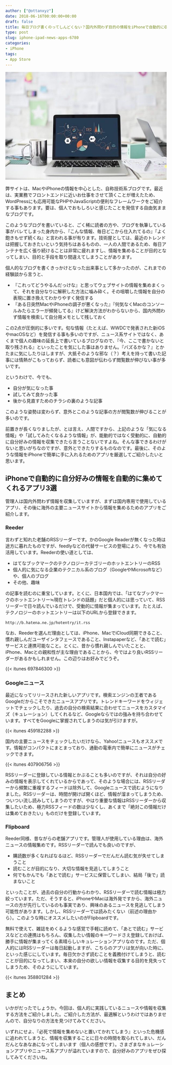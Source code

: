 ```yaml
---
author: ["@ottanxyz"]
date: 2018-06-16T00:00:00+00:00
draft: false
title: 毎日ブログ書くのってしんどくない？国内外問わず目的の情報をiPhoneで自動的に収集するのに欠かせないアプリ3選と、情報の効率的な集め方
type: post
slug: iphone-ipad-news-apps-6780
categories:
- iPhone
tags:
- App Store
---
```


![](180616-5b24c6107a069.jpg)






弊サイトは、MacやiPhoneの情報を中心とした、自称技術系ブログです。最近は、実業務でフロントエンドに近いお仕事をさせて頂くことが増えたため、WordPressにも応用可能なPHPやJavaScriptの便利なフレームワークをご紹介する事もあります。要は、個人でおもしろいと感じたことを発信する自由気ままなブログです。





このようなブログを書いていると、ごく稀に読者の方や、ブログを執筆している事がバレてしまった身内から、『こんな情報、毎日どこから仕入れてるの』『よく飽きもせず続くね』と言われる事が有ります。技術屋としては、最近のトレンドは把握しておきたいという気持ちはあるものの、一人の人間であるため、毎日アンテナを広く張り続けることは非常に疲れますし、情報を集めることが目的となってしまい、目的と手段を取り間違えてしまうことがあります。





個人的なブログを書くきっかけとなった出来事として多かったのが、これまでの経験談から言うと、






  * 『これってどうやるんだっけな』と思ってウェブサイトの情報を集めまくって、それを自分なりに解釈した方法に噛み砕く。その咀嚼した情報を自分の表現に置き換えてわかりやすく発信する
  * 『ある日突然MacやiPhoneの調子が悪くなった』『何気なくMacのコンソールみたらエラーが頻発してる』けど解決方法がわからないから、国内外問わず情報を検索して自分用メモとして残しておく




この2点が圧倒的に多いです。旬な情報（たとえば、WWDCで発表された新iOSやmacOSなど）を発信する事も多いのですが、ニュース系サイトではなく、あくまで個人の趣味の延長上で書いているブログなので、『今、ここで書かないと取り残される』といったことを気にした事はありません。『バズるかな？』とかたまに気にしたりはしますが、大抵そのような邪な（？）考えを持って書いた記事には情熱がこもっておらず、読者にも意図が伝わらず閲覧数が伸びない事が多いです。





というわけで、今でも、






  * 自分が気になった事
  * 試してみて良かった事
  * 後から見直すためのチラシの裏のような記事




このような姿勢は変わらず、意外とこのような記事の方が閲覧数が伸びることが多いのです。





前置きが長くなりましたが、とは言え、人間ですから、上記のような「気になる情報」や「試してみたくなるような情報」が、能動的ではなく受動的に、自動的に自分好みの情報を収集できたら言うことないですよね。そんな事できるわけがないと思いがちなのですが、意外とできたりするものなのです。最後に、そのような情報をiPhoneで簡単に手に入れるためのアプリを厳選してご紹介したいと思います。





## iPhoneで自動的に自分好みの情報を自動的に集めてくれるアプリ3選





管理人は国内外問わず情報を収集していますが、まずは国内専用で使用しているアプリ、その後に海外の主要ニュースサイトから情報を集めるためのアプリをご紹介します。





### Reeder





言わずと知れた老舗のRSSリーダーです。かのGoogle Readerが無くなった時は途方に暮れたものですが、feedlyなどの代替サービスの登場により、今でも有効活用しています。Reederの使い道としては、






  * はてなブックマークのテクノロジーカテゴリーのホットエントリーのRSS
  * 個人的に気になる企業のテクニカル系のブログ（GoogleやMicrosoftなど）や、個人のブログ
  * その他、趣味




の記事を読むのに重宝しています。とくに、日本国内では、「はてなブックマークのホットエントリー≒現在トレンドの話題」だと個人的には思っていて、RSSリーダーで日々読んでいるだけで、受動的に情報が集まっています。たとえば、テクノロジーのホットエントリーは以下のURLから登録できます。




    
    http://b.hatena.ne.jp/hotentry/it.rss





なお、Reederを選んだ理由としては、iPhone、MacでiCloud同期できること、慣れ親しんだユーザインタフェースであること、Instapaperなど、「あとで読む」サービスと連携可能なこと。とくに、昔から慣れ親しんでいたことと、iPhone、Macとの親和性が主な理由であることから、今ではより良いRSSリーダーがあるかもしれません。この辺りはお好みでどうぞ。



{{< itunes 697846300 >}}



### Googleニュース





最近になってリリースされた新しいアプリです。検索エンジンの王者であるGoogleだからこそできたニュースアプリです。トレンドキーワードをウィジェットでチェックしたり、過去の自分の検索結果に合わせてニュースをカスタマイズ（キュレーション）してくれるなど、Googleならではの強みを持ち合わせています。すべてをGoogleに掌握されてしまうのは気が引けますが。



{{< itunes 459182288 >}}



国内の主要ニュースをチェックしたいだけなら、Yahoo!ニュースもオススメです。情報がコンパクトにまとまっており、通勤の電車内で簡単にニュースがチェックできます。



{{< itunes 407906756 >}}



RSSリーダーに登録している情報とかぶることも多いのですが、それは自分の好みの情報を表示してくれているからであって、そのような場合には、RSSリーダーから頻繁に重複するフィードは除外して、Googleニュースで読むようになりました。RSSリーダーは、時間が開けば開くほど、情報が溜まってしまうため、ついつい流し読みしてしまうのですが、やはり重要な情報はRSSリーダーから収集したいため、極力RSSフィードの数は少なくし、あくまで「絶対この情報だけは集めておきたい」ものだけを登録しています。





### Flipboard





Reeder同様、昔ながらの老舗アプリです。管理人が使用している理由は、海外ニュースの情報集めです。RSSリーダーで読んでも良いのですが、






  * 購読数が多くなればなるほど、RSSリーダーでだんだん読む気が失せてしまうこと
  * 読むことが目的になり、大切な情報を見逃してしまうこと
  * 何でもかんでも「あとで読む」サービスに保管してしまい、結局「後で」読まないこと




といったことが、過去の自分の行動からわかり、RSSリーダーで読む情報は極力絞っています。ただ、そうすると、iPhoneやMacは海外発ですから、海外ニュースの方が先行しているのも事実であり、興味のあるニュースを見逃してしまう可能性があります。しかし、RSSリーダーでは読みたくない（前述の理由から）。このような時にオススメしたいのがFlipboardです。





無料で使えて、雑誌をめくるような感覚で手軽に読めて、「あとで読む」サービスなどとの連携はもちろん、収集したい情報のキーワードさえ登録しておけば、勝手に情報が集まってくる素晴らしいキュレーションアプリなのです。ただ、個人的にはRSSリーダーは毎日起動しますが、こちらのアプリは気が向いた時に、といった感じにしています。毎日欠かさず読むことを義務付けてしまうと、読むことが目的になってしまい、本来の自分の欲しい情報を収集する目的を見失ってしまうため、そのようにしています。



{{< itunes 358801284 >}}



## まとめ





いかがだったでしょうか。今回は、個人的に実践しているニュースや情報を収集する方法をご紹介しました。ご紹介した方法が、最適解というわけではありませんので、自分なりの方法を見つけてみてください。





いずれにせよ、『必死で情報を集めないと置いてかれてしまう』といった危機感に追われてしまうと、情報を収集することに日々の時間を取られてしまい、だんだんとなあなあになってしまいます（個人の感想です）。さまざまなキュレーションアプリやニュース系アプリが溢れていますので、自分好みのアプリをぜひ探してみてくださいね。
